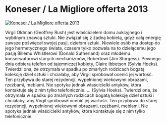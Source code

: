 Koneser / La Migliore offerta 2013 
=============
[![Koneser / La Migliore offerta 2013 ](http://vidos.pl/images/player.gif)](http://vidos.pl/koneser-la-migliore-offerta-2013)

 Virgil Oldman (Geoffrey Rush) jest właścicielem domu aukcyjnego i wybitnym znawcą sztuki. Nie związał się z żadną kobietą, gdyż całą energię zawsze poświęcał swojej pasji, dziełom sztuki. Niewiele osób ma dostęp do jego hermetycznego świata, czasem tylko pozwala na to dzielącemu jego pasję Billemu Whistlerowi (Donald Sutherland) oraz młodemu konserwatorowi starych mechanizmów, Robertowi (Jim Sturgess). Pewnego dnia odbiera telefon od tajemniczej kobiety, Claire Ibbetson (Sylvia Hoeks). Twierdzi ona, że otrzymała w spadku po zmarłych rodzicach bogatą kolekcję dzieł sztuki i chciałaby, aby Virgil spróbował ocenić jej wartość. Ten przybywa do starej rezydencji, wypełnionej wiekowymi obrazami, rzeźbami, meblami. Nie spotyka jednak właścicielki antyków, która kontaktuje się z nim tylko telefonicznie.   ... (Sylvia Hoeks). Twierdzi ona, że otrzymała w spadku po zmarłych rodzicach bogatą kolekcję dzieł sztuki i chciałaby, aby Virgil spróbował ocenić jej wartość. Ten przybywa do starej rezydencji, wypełnionej wiekowymi obrazami, rzeźbami, meblami. Nie spotyka jednak właścicielki antyków, która kontaktuje się z nim tylko telefonicznie.
